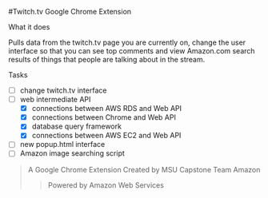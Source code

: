 #Twitch.tv Google Chrome Extension
<p>What it does
<p>Pulls data from the twitch.tv page you are currently on, change the user interface so that you can see top comments and view Amazon.com search results of things that people are talking about in the stream.
<p>Tasks

- [ ] change twitch.tv interface
- [ ] web intermediate API
  - [x] connections between AWS RDS and Web API
  - [x] connections between Chrome and Web API
  - [x] database query framework
  - [x] connections between AWS EC2 and Web API
- [ ] new popup.html interface
- [ ] Amazon image searching script

> A Google Chrome Extension Created by MSU Capstone Team Amazon
>> Powered by Amazon Web Services

